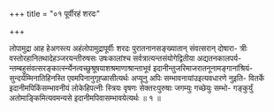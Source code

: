 +++
title = "०१ पूर्वीरहं शरदः"

+++

लोपामुद्रा आह हेअगस्त्य अहंलोपामुद्रापूर्वीः शरदः पुरातनानसङ्ख्यातान् संवत्सरान् दोषारा- त्रीः वस्तोरहानितथादेहञ्जरयन्तीरुषसः उषःकालांश्च सर्वत्रात्यन्तसंयोगेद्वितीया अद्यतनकालपर्य- न्तम्बहुसंवत्सरङ्कार्त्स्न्येनत्वच्छुश्रूषयाशश्रमाणाश्रान्ताभूवं इदानीन्तुजरिमाजरातनूनामङ्गानांश्रियं- सुन्दर्यम्मिनातिहिनस्ति एवमपिनानुगृह्ळासीत्यर्थः अप्यूनु अपिः सम्भावनायांउइत्यवधारणे नुइति- वितर्के इदानीमपिकिंसम्भावनीयं लोकेहिपत्नीः स्त्रियः वृषणः सेक्तरःपुरुषाः जगम्युः गच्छेयुः सम्भो- गङ्कुर्युं अतोमाङ्किमित्यवमन्यसे इदानीमपिवासम्भावयेत्यर्थः ॥ १ ॥